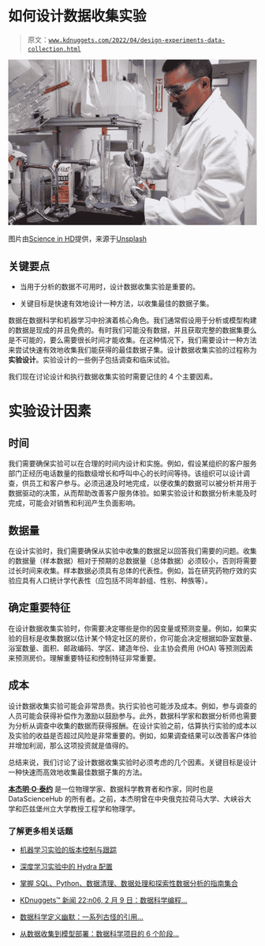 # 如何设计数据收集实验

> 原文：[`www.kdnuggets.com/2022/04/design-experiments-data-collection.html`](https://www.kdnuggets.com/2022/04/design-experiments-data-collection.html)

![如何设计数据收集实验](img/7d7ec60a7d3d1dd285ebdacbd1da90c8.png)

图片由[Science in HD](https://unsplash.com/@scienceinhd?utm_source=medium&utm_medium=referral)提供，来源于[Unsplash](https://unsplash.com/?utm_source=medium&utm_medium=referral)

## **关键要点**

+   当用于分析的数据不可用时，设计数据收集实验是重要的。

+   关键目标是快速有效地设计一种方法，以收集最佳的数据子集。

数据在数据科学和机器学习中扮演着核心角色。我们通常假设用于分析或模型构建的数据是现成的并且免费的。有时我们可能没有数据，并且获取完整的数据集要么是不可能的，要么需要很长时间才能收集。在这种情况下，我们需要设计一种方法来尝试快速有效地收集我们能获得的最佳数据子集。设计数据收集实验的过程称为**实验设计**。实验设计的一些例子包括调查和临床试验。

我们现在讨论设计和执行数据收集实验时需要记住的 4 个主要因素。

# **实验设计因素**

## 时间

我们需要确保实验可以在合理的时间内设计和实施。例如，假设某组织的客户服务部门正经历电话数量的指数级增长和呼叫中心的长时间等待。该组织可以设计调查，供员工和客户参与。必须迅速及时地完成，以便收集的数据可以被分析并用于数据驱动的决策，从而帮助改善客户服务体验。如果实验设计和数据分析未能及时完成，可能会对销售和利润产生负面影响。

## **数据量**

在设计实验时，我们需要确保从实验中收集的数据足以回答我们需要的问题。收集的数据量（样本数据）相对于预期的总数据量（总体数据）必须较小，否则将需要过长时间来收集。样本数据必须具有总体的代表性。例如，旨在研究药物疗效的实验应具有人口统计学代表性（应包括不同年龄组、性别、种族等）。

## 确定重要特征

在设计数据收集实验时，你需要决定哪些是你的因变量或预测变量。例如，如果实验的目标是收集数据以估计某个特定社区的房价，你可能会决定根据如卧室数量、浴室数量、面积、邮政编码、学区、建造年份、业主协会费用 (HOA) 等预测因素来预测房价。理解重要特征和控制特征非常重要。

## 成本

设计数据收集实验可能会非常昂贵。执行实验也可能涉及成本。例如，参与调查的人员可能会获得补偿作为激励以鼓励参与。此外，数据科学家和数据分析师也需要为分析从调查中收集的数据而获得报酬。在设计实验之前，估算执行实验的成本以及实验的收益是否超过风险是非常重要的。例如，如果调查结果可以改善客户体验并增加利润，那么这项投资就是值得的。

总结来说，我们讨论了设计数据收集实验时必须考虑的几个因素。关键目标是设计一种快速而高效地收集最佳数据子集的方法。

**[本杰明·O·泰约](https://www.linkedin.com/in/benjamin-o-tayo-ph-d-a2717511/)** 是一位物理学家、数据科学教育者和作家，同时也是 DataScienceHub 的所有者。之前，本杰明曾在中央俄克拉荷马大学、大峡谷大学和匹兹堡州立大学教授工程学和物理学。

### 了解更多相关话题

+   [机器学习实验的版本控制与跟踪](https://www.kdnuggets.com/2021/12/versioning-machine-learning-experiments-tracking.html)

+   [深度学习实验中的 Hydra 配置](https://www.kdnuggets.com/2023/03/hydra-configs-deep-learning-experiments.html)

+   [掌握 SQL、Python、数据清理、数据处理和探索性数据分析的指南集合](https://www.kdnuggets.com/collection-of-guides-on-mastering-sql-python-data-cleaning-data-wrangling-and-exploratory-data-analysis)

+   [KDnuggets™ 新闻 22:n06, 2 月 9 日：数据科学编程…](https://www.kdnuggets.com/2022/n06.html)

+   [数据科学定义幽默：一系列古怪的引用…](https://www.kdnuggets.com/2022/02/data-science-definition-humor.html)

+   [从数据收集到模型部署：数据科学项目的 6 个阶段…](https://www.kdnuggets.com/2023/01/data-collection-model-deployment-6-stages-data-science-project.html)
